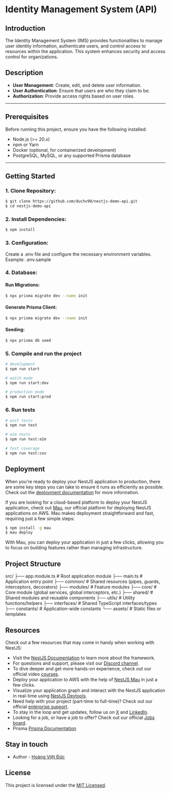 # Identity Management System (API)

## Introduction

The Identity Management System (IMS) provides functionalities to manage user identity information, authenticate users, and control access to resources within the application. This system enhances security and access control for organizations.

## Description

- **User Management**: Create, edit, and delete user information.
- **User Authentication**: Ensure that users are who they claim to be.
- **Authorization**: Provide access rights based on user roles.

---

## Prerequisites

Before running this project, ensure you have the following installed:

- Node.js (>= 20.x)
- npm or Yarn
- Docker (optional, for containerized development)
- PostgreSQL, MySQL, or any supported Prisma database

---

## Getting Started

### 1. **Clone Repository**:

```bash
$ git clone https://github.com/duchv90/nestjs-demo-api.git
$ cd nestjs-demo-api
```

### 2. **Install Dependencies**:

```bash
$ npm install
```

### 3. **Configuration**:

Create a .env file and configure the necessary environment variables.
Example: .env.sample

### 4. **Database**:

#### **Run Migrations**:

```bash
$ npx prisma migrate dev --name init
```

#### **Generate Prisma Client**:

```bash
$ npx prisma migrate dev --name init
```

#### **Seeding**:

```bash
$ npx prisma db seed
```

### 5. Compile and run the project

```bash
# development
$ npm run start

# watch mode
$ npm run start:dev

# production mode
$ npm run start:prod
```

### 6. Run tests

```bash
# unit tests
$ npm run test

# e2e tests
$ npm run test:e2e

# test coverage
$ npm run test:cov
```

## Deployment

When you're ready to deploy your NestJS application to production, there are some key steps you can take to ensure it runs as efficiently as possible. Check out the [deployment documentation](https://docs.nestjs.com/deployment) for more information.

If you are looking for a cloud-based platform to deploy your NestJS application, check out [Mau](https://mau.nestjs.com), our official platform for deploying NestJS applications on AWS. Mau makes deployment straightforward and fast, requiring just a few simple steps:

```bash
$ npm install -g mau
$ mau deploy
```

With Mau, you can deploy your application in just a few clicks, allowing you to focus on building features rather than managing infrastructure.

## Project Structure

src/
├── app.module.ts           # Root application module
├── main.ts                 # Application entry point
├── common/                 # Shared resources (pipes, guards, interceptors, decorators)
├── modules/                # Feature modules
├── core/                   # Core module (global services, global interceptors, etc.)
├── shared/                 # Shared modules and reusable components
├── utils/                  # Utility functions/helpers
├── interfaces/             # Shared TypeScript interfaces/types
├── constants/              # Application-wide constants
└── assets/                 # Static files or templates

## Resources

Check out a few resources that may come in handy when working with NestJS:

- Visit the [NestJS Documentation](https://docs.nestjs.com) to learn more about the framework.
- For questions and support, please visit our [Discord channel](https://discord.gg/G7Qnnhy).
- To dive deeper and get more hands-on experience, check out our official video [courses](https://courses.nestjs.com/).
- Deploy your application to AWS with the help of [NestJS Mau](https://mau.nestjs.com) in just a few clicks.
- Visualize your application graph and interact with the NestJS application in real-time using [NestJS Devtools](https://devtools.nestjs.com).
- Need help with your project (part-time to full-time)? Check out our official [enterprise support](https://enterprise.nestjs.com).
- To stay in the loop and get updates, follow us on [X](https://x.com/nestframework) and [LinkedIn](https://linkedin.com/company/nestjs).
- Looking for a job, or have a job to offer? Check out our official [Jobs board](https://jobs.nestjs.com).
- Prisma [Prisma Documentation](https://www.prisma.io/docs)

## Stay in touch

- Author - [Hoàng Việt Đức](https://hvduc.com)

## License

This project is licensed under the [MIT Licensed](https://github.com/nestjs/nest/blob/master/LICENSE).
